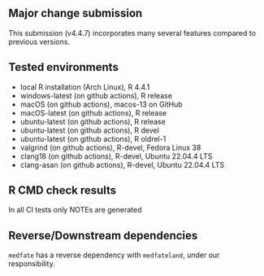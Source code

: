 ## Major change submission

This submission (v4.4.7) incorporates many several features compared to previous versions.

## Tested environments

* local R installation (Arch Linux), R 4.4.1
* windows-latest (on github actions), R release
* macOS (on github actions), macos-13 on GitHub
* macOS-latest (on github actions), R release
* ubuntu-latest (on github actions), R release
* ubuntu-latest (on github actions), R devel
* ubuntu-latest (on github actions), R oldrel-1
* valgrind (on github actions), R-devel, Fedora Linux 38
* clang18 (on github actions), R-devel, Ubuntu 22.04.4 LTS
* clang-asan (on github actions), R-devel, Ubuntu 22.04.4 LTS

## R CMD check results

In all CI tests only NOTEs are generated

## Reverse/Downstream dependencies

`medfate` has a reverse dependency with `medfateland`, under our responsibility.

